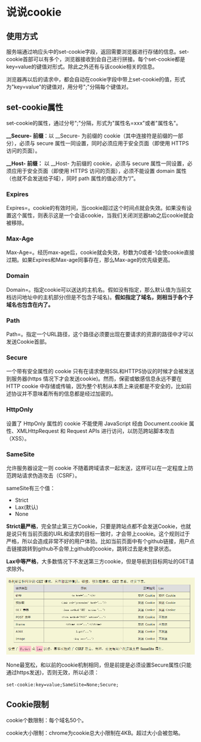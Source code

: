 # 说说cookie

## 使用方式

服务端通过响应头中的set-cookie字段，返回需要浏览器进行存储的信息。set-cookie首部可以有多个，浏览器接收到会自己进行拼接。每个set-cookie都是key=value的键值对形式。除此之外还有与该cookie相关的信息。

浏览器再以后的请求中，都会自动在cookie字段中带上set-cookie的值，形式为"key=value"的键值对，用分号";"分隔每个键值对。

## set-cookie属性

set-cookie的属性，通过分号";"分隔，形式为"属性名=xxx"或者"属性名"。

**__Secure- 前缀**：以 __Secure- 为前缀的 cookie（其中连接符是前缀的一部分），必须与 secure 属性一同设置，同时必须应用于安全页面（即使用 HTTPS 访问的页面）。

**__Host- 前缀：** 以 __Host- 为前缀的 cookie，必须与 secure 属性一同设置，必须应用于安全页面（即使用 HTTPS 访问的页面），必须不能设置 domain 属性 （也就不会发送给子域），同时 path 属性的值必须为“/”。

### Expires

Expires=<date>。cookie的有效时间，当cookie超过这个时间点就会失效。如果没有设置这个属性，则表示这是一个会话cookie，当我们关闭浏览器tab之后cookie就会被移除。

### Max-Age

Max-Age=<non-zero-digit>。经历max-age后，cookie就会失效，秒数为0或者-1会使cookie直接过期。如果Expires和Max-age同事存在，那么Max-age的优先级更高。

### Domain

Domain=<domain-value>。指定cookie可以送达的主机名。假如没有指定，那么默认值为当前文档访问地址中的主机部分(但是不包含子域名)。**假如指定了域名，则相当于各个子域名也包含在内了。**

### Path

Path=<path-value>。指定一个URL路径，这个路径必须要出现在要请求的资源的路径中才可以发送Cookie首部。

### Secure

一个带有安全属性的 cookie 只有在请求使用SSL和HTTPS协议的时候才会被发送到服务器(https 情况下才会发送cookie)。然而，保密或敏感信息永远不要在 HTTP cookie 中存储或传输，因为整个机制从本质上来说都是不安全的，比如前述协议并不意味着所有的信息都是经过加密的。

### HttpOnly

设置了 HttpOnly 属性的 cookie 不能使用 JavaScript 经由  Document.cookie 属性、XMLHttpRequest 和  Request APIs 进行访问，以防范跨站脚本攻击（XSS）。

### SameSite

允许服务器设定一则 cookie 不随着跨域请求一起发送，这样可以在一定程度上防范跨站请求伪造攻击（CSRF）。

sameSite有三个值：

- Strict
- Lax(默认)
- None

**Strict最严格**，完全禁止第三方Cookie，只要是跨站点都不会发送Cookie，也就是说只有当前页面的URL和请求的目标一致时，才会带上cookie。这个规则过于严格，所以会造成非常不好的用户体验。比如当前页面中有个github链接，用户点击链接跳转到github不会带上github的cookie，跳转过去是未登录状态。

**Lax中等严格**，大多数情况下不发送第三方cookie，但是导航到目标网址的GET请求除外。

![lax](./图片/lax.png)

None最宽松，和以前的cookie机制相同，但是前提是必须设置Secure属性(只能通过https发送)，否则无效，所以必须：

`set-cookie:key=value;SameSite=None;Secure;`

## Cookie限制

cookie个数限制：每个域名50个。

cookie大小限制：chrome为cookie总大小限制在4KB。超过大小会被忽略。






















